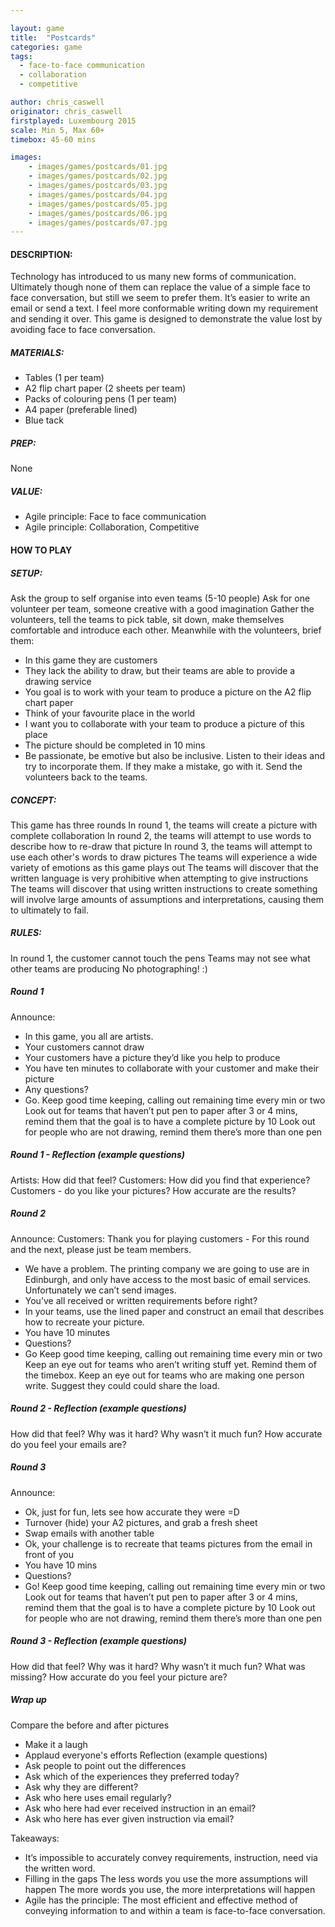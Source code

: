 ```yaml
---

layout: game
title:  "Postcards"
categories: game
tags:
  - face-to-face communication
  - collaboration
  - competitive

author: chris_caswell
originator: chris_caswell
firstplayed: Luxembourg 2015
scale: Min 5, Max 60+
timebox: 45-60 mins

images:
    - images/games/postcards/01.jpg
    - images/games/postcards/02.jpg
    - images/games/postcards/03.jpg
    - images/games/postcards/04.jpg
    - images/games/postcards/05.jpg
    - images/games/postcards/06.jpg
    - images/games/postcards/07.jpg
---
```


#### DESCRIPTION: 
Technology has introduced to us many new forms of communication. Ultimately though none of them can replace the value of a simple face to face conversation, but still we seem to prefer them. It’s easier to write an email or send a text. I feel more conformable writing down my requirement and sending it over. This game is designed to demonstrate the value lost by avoiding face to face conversation.

##### MATERIALS: 
- Tables (1 per team)
- A2 flip chart paper (2 sheets per team)
- Packs of colouring pens (1 per team)
- A4 paper (preferable lined)
- Blue tack

##### PREP: 
None

##### VALUE: 
- Agile principle: Face to face communication
- Agile principle: Collaboration, Competitive


#### HOW TO PLAY
##### SETUP:
Ask the group to self organise into even teams (5-10 people)
Ask for one volunteer per team, someone creative with a good imagination
Gather the volunteers, tell the teams to pick table, sit down, make themselves comfortable and  introduce each other.
Meanwhile with the volunteers, brief them:
- In this game they are customers
- They lack the ability to draw, but their teams are able to provide a drawing service 
- You goal is to work with your team to produce a picture on the A2 flip chart paper
- Think of your favourite place in the world 
- I want you to collaborate with your team to produce a picture of this place
- The picture should be completed in 10 mins
- Be passionate, be emotive but also be inclusive. Listen to their ideas and try to incorporate them. If they make a mistake, go with it.
Send the volunteers back to the teams.

##### CONCEPT:
This game has three rounds
In round 1, the teams will create a picture with complete collaboration
In round 2, the teams will attempt to use words to describe how to re-draw that picture
In round 3, the teams will attempt to use each other's words to draw pictures
The teams will experience a wide variety of emotions as this game plays out
The teams will discover that the written language is very prohibitive when attempting to give instructions
The teams will discover that using written instructions to create something will involve large amounts of assumptions and interpretations, causing them to ultimately to fail.

##### RULES:
In round 1, the customer cannot touch the pens
Teams may not see what other teams are producing
No photographing! :)


##### Round 1
Announce:
- In this game, you all are artists.
- Your customers cannot draw
- Your customers have a picture they’d like you help to produce 
- You have ten minutes to collaborate with your customer and make their picture
- Any questions?
- Go.
Keep good time keeping, calling out remaining time every min or two
Look out for teams that haven’t put pen to paper after 3 or 4 mins, remind them that the goal is to have a complete picture by 10
Look out for people who are not drawing, remind them there’s more than one pen


##### Round 1 - Reflection (example questions)
Artists: How did that feel?
Customers: How did you find that experience?
Customers - do you like your pictures?
How accurate are the results?


##### Round 2
Announce:
Customers: Thank you for playing customers - For this round and the next, please just be team members.
- We have a problem. The printing company we are going to use are in Edinburgh, and only have access to the most basic of email services. Unfortunately we can’t send images.
- You’ve all received or written requirements before right?
- In your teams, use the lined paper and construct an email that describes how to recreate your picture.
- You have 10 minutes
- Questions?
- Go
Keep good time keeping, calling out remaining time every min or two
Keep an eye out for teams who aren’t writing stuff yet. Remind them of the timebox.
Keep an eye out for teams who are making one person write. Suggest they could could share the load.


##### Round 2 - Reflection (example questions)
How did that feel?
Why was it hard?
Why wasn’t it much fun?
How accurate do you feel your emails are?


##### Round 3 
Announce:
- Ok, just for fun, lets see how accurate they were =D
- Turnover (hide) your A2 pictures, and grab a fresh sheet
- Swap emails with another table
- Ok, your challenge is to recreate that teams pictures from the email in front of you
- You have 10 mins
- Questions?
- Go!
Keep good time keeping, calling out remaining time every min or two
Look out for teams that haven’t put pen to paper after 3 or 4 mins, remind them that the goal is to have a complete picture by 10
Look out for people who are not drawing, remind them there’s more than one pen


##### Round 3 - Reflection (example questions)
How did that feel?
Why was it hard?
Why wasn’t it much fun?
What was missing?
How accurate do you feel your picture are?


##### Wrap up
Compare the before and after pictures
- Make it a laugh
- Applaud everyone's efforts
Reflection (example questions)
- Ask people to point out the differences 
- Ask which of the experiences they preferred today?
- Ask why they are different?
- Ask who here uses email regularly?
- Ask who here had ever received instruction in an email?
- Ask who here has ever given instruction via email?

Takeaways:
- It’s impossible to accurately convey requirements, instruction, need via the written word.
- Filling in the gaps
    The less words you use the more assumptions will happen
    The more words you use, the more interpretations will happen
- Agile has the principle: The most efficient and effective method of conveying information to and within a team is face-to-face conversation.
